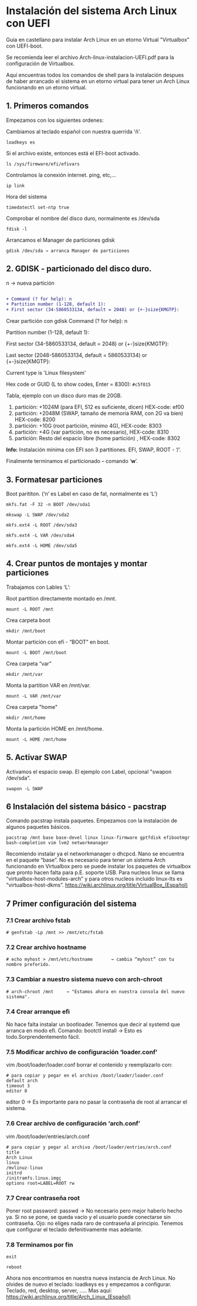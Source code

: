# Instalación del sistema Arch Linux con UEFI
Guia en castellano para instalar Arch Linux en un etorno Virtual "Virtualbox" con UEFI-boot.

Se recomienda leer el archivo Arch-linux-instalacion-UEFI.pdf para la configuración de Virtualbox.

Aquí encuentras todos los comandos de shell para la instalación despues de haber arrancado el sistema en un etorno virtual para tener un Arch Linux funcionando en un etorno virtual.

## 1. Primeros comandos
Empezamos con los siguientes ordenes:

Cambiamos al teclado español con nuestra querrida 'ñ'.

    loadkeys es
    
Si el archivo existe, entonces está el EFI-boot activado.

    ls /sys/firmware/efi/efivars
    
Controlamos la conexión internet. ping, etc,...

    ip link
    
Hora del sistema
    
    timedatectl set-ntp true
   
Comprobar el nombre del disco duro, normalmente es /dev/sda  
   
    fdisk -l 
    
Arrancamos el Manager de particiones gdisk
        
    gdisk /dev/sda → arranca Manager de particiones



## 2. GDISK - particionado del disco duro.
n → nueva partición
```diff

+ Command (? for help): n
+ Partition number (1-128, default 1):
+ First sector (34-5860533134, default = 2048) or {+-}size{KMGTP}:

```


Crear partición con gdisk
Command (? for help): n
    
Partition number (1-128, default 1):
    
First sector (34-5860533134, default = 2048) or {+-}size{KMGTP}:
    
Last sector (2048-5860533134, default = 5860533134) or {+-}size{KMGTP}:
    
Current type is 'Linux filesystem'
    
Hex code or GUID (L to show codes, Enter = 8300):
`#c5f015`

Tabla, ejemplo con un disco duro mas de 20GB. 
1. partición: +1024M (para EFI, 512 es suficiente, dicen) HEX-code: ef00
2. partición: +2048M (SWAP, tamaño de memoria RAM, con 2G va bien) HEX-code: 8200
3. partición: +10G   (root partición, minimo 4G), HEX-code: 8303
4. partición: +4G    (var partición, no es necesario), HEX-code: 8310
5. partición: Resto del espacio libre (home partición) , HEX-code: 8302
  
**Info:** Instalación mínima con EFI son 3 partitiones. EFI, SWAP, ROOT - ‘/’.

Finalmente terminamos el particionado – comando ‘**w**’.


## 3. Formatesar particiones
Boot parititon. (‘n’ es Label en caso de fat, normalmente es ‘L’)

    mkfs.fat -F 32 -n BOOT /dev/sda1
    
    mkswap -L SWAP /dev/sda2
    
    mkfs.ext4 -L ROOT /dev/sda3
    
    mkfs.ext4 -L VAR /dev/sda4
    
    mkfs.ext4 -L HOME /dev/sda5


## 4. Crear puntos de montajes y montar particiones
Trabajamos con Lables ‘L’:

Root partition directamente montado en /mnt.

    mount -L ROOT /mnt
    
Crea carpeta boot

    mkdir /mnt/boot        
   
Montar partición con efi - “BOOT” en boot.
    
    mount -L BOOT /mnt/boot
    
Crea carpeta “var”
    
    mkdir /mnt/var
    
Monta la partition VAR en /mnt/var.    

    mount -L VAR /mnt/var
    
Crea carpeta "home"

    mkdir /mnt/home     
    
Monta la partición HOME en /mnt/home.

    mount -L HOME /mnt/home 


## 5. Activar SWAP
Activamos el espacio swap. El ejemplo con Label, opcional "swapon /dev/sda".

    swapon -L SWAP
  
  
## 6 Instalación del sistema básico - pacstrap
  Comando pacstrap instala paquetes. Empezamos con la instalación de algunos paquetes básicos.
  
    pacstrap /mnt base base-devel linux linux-firmware gptfdisk efibootmgr bash-completion vim lvm2 networkmanager
  
  Recomiendo instalar ya el networkmanager o dhcpcd. Nano se encuentra en el paquete “base”.
  No es necesario para tener un sistema Arch funcionando en Virtualbox pero se puede instalar
  los paquetes de virtualbox que pronto hacen falta para p.E. soporte USB. Para nucleos linux
  se llama “virtualbox-host-modules-arch” y para otros nucleos incluido linux-lts es 
  “virtualbox-host-dkms”. https://wiki.archlinux.org/title/VirtualBox_(Español)
  

## 7 Primer configuración del sistema

  ### 7.1 Crear archivo fstab
    # genfstab -Lp /mnt >> /mnt/etc/fstab
 
  ### 7.2 Crear archivo hostname
    # echo myhost > /mnt/etc/hostname       → cambia “myhost” con tu nombre preferido.
    
  ### 7.3 Cambiar a nuestro sistema nuevo con arch-chroot
    # arch-chroot /mnt     → "Estamos ahora en nuestra consola del nuevo sistema".

  ### 7.4 Crear arranque efi
  No hace falta instalar un bootloader. Tenemos que decir al systemd que arranca en modo efi.
  Comando: bootctl install         → Esto es todo.Sorprendentemento fácil.

  ### 7.5 Modificar archivo de configuración ‘loader.conf’
  vim /boot/loader/loader.conf
  borrar el contenido y reemplazarlo con:
  
    # para copiar y pegar en el archivo /boot/loader/loader.conf
    default arch
    timeout 3
    editor 0
    
   editor 0 → Es importante para no pasar la contraseña de root al arrancar el sistema.
   
  ### 7.6 Crear archivo de configuración ‘arch.conf’
   vim /boot/loader/entries/arch.conf
  
    # para copiar y pegar al archivo /boot/loader/entries/arch.conf
    title
    Arch Linux
    linux
    /mvlinuz-linux
    initrd
    /initramfs.linux.imgç
    options root=LABEL=ROOT rw
    
  ### 7.7 Crear contraseña root
  Poner root password: passwd → No necesario pero mejor haberlo hecho ya.
  Si no se pone, se queda vacio y el usuario puede conectarse sin contraseña.
  Ojo: no eliges nada raro de contraseña al principio.
  Tenemos que configurar el teclado defenitivamente mas adelante.
  
  
  ### 7.8 Terminamos por fin
    
    exit
    
    reboot
 
  Ahora nos encontramos en nuestra nueva instancia de Arch Linux.
  No olvides de nuevo el teclado: loadkeys es y empezamos a configurar. Teclado, red, desktop, server, .....
  Mas aquí:
  https://wiki.archlinux.org/title/Arch_Linux_(Español)
  
  
 
